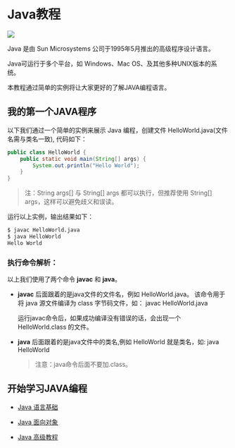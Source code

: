 
# Java教程

<img src="http://contents.work100.net/images/training/java/java.jpg" />

Java 是由 Sun Microsystems 公司于1995年5月推出的高级程序设计语言。

Java可运行于多个平台，如 Windows、Mac OS、及其他多种UNIX版本的系统。

本教程通过简单的实例将让大家更好的了解JAVA编程语言。


## <a id="我的第一个JAVA程序" style="padding-top: 60px;">我的第一个JAVA程序</a>

以下我们通过一个简单的实例来展示 Java 编程，创建文件 HelloWorld.java(文件名需与类名一致), 代码如下：

```java
public class HelloWorld {
    public static void main(String[] args) {
        System.out.println("Hello World");
    }
}
```

> 注：String args[] 与 String[] args 都可以执行，但推荐使用 String[] args，这样可以避免歧义和误读。

运行以上实例，输出结果如下：

```cmd
$ javac HelloWorld.java
$ java HelloWorld
Hello World
```

### 执行命令解析：

以上我们使用了两个命令 **javac** 和 **java**。

- **javac** 后面跟着的是java文件的文件名，例如 HelloWorld.java。 该命令用于将 java 源文件编译为 class 字节码文件，如： javac HelloWorld.java

  运行javac命令后，如果成功编译没有错误的话，会出现一个 HelloWorld.class 的文件。

- **java** 后面跟着的是java文件中的类名,例如 HelloWorld 就是类名，如: java HelloWorld

  > 注意：java命令后面不要加.class。



## <a id="开始学习JAVA编程" style="padding-top: 60px;">开始学习JAVA编程</a>

- [Java 语言基础](/training/java-intro.html)

- [Java 面向对象](/training/java-inheritance.html)

- [Java 高级教程](/training/java-data-structure.html)